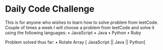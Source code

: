 # Daily Code Challenge

This is for anyone who wishes to learn how to solve problem from leetCode. Couple of times a week I will choose a problem from leetCode and solve it using the following languages:
•	JavaScript
•	Java
•	Python
•	Ruby

Problem solved thus far:
•	Rotate Array [ JavaScript || Java || Python]


